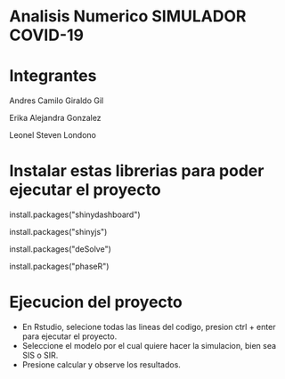 

# Analisis Numerico SIMULADOR COVID-19

# Integrantes

Andres Camilo Giraldo Gil

Erika Alejandra Gonzalez

Leonel Steven Londono

# Instalar estas librerias para poder ejecutar el proyecto


install.packages("shinydashboard")

install.packages("shinyjs")

install.packages("deSolve")

install.packages("phaseR")

# Ejecucion del proyecto

* En Rstudio, selecione todas las lineas del codigo, presion ctrl + enter para ejecutar el proyecto.
* Seleccione el modelo por el cual quiere hacer la simulacion, bien sea SIS o SIR.
* Presione calcular y observe los resultados.
